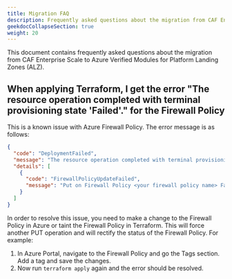 ```yaml
---
title: Migration FAQ
description: Frequently asked questions about the migration from CAF Enterprise Scale to Azure Verified Modules for Platform Landing Zones (ALZ)
geekdocCollapseSection: true
weight: 20
---
```


This document contains frequently asked questions about the migration from CAF Enterprise Scale to Azure Verified Modules for Platform Landing Zones (ALZ).

## When applying Terraform, I get the error "The resource operation completed with terminal provisioning state 'Failed'." for the Firewall Policy

This is a known issue with Azure Firewall Policy. The error message is as follows:

```json
{
  "code": "DeploymentFailed",
  "message": "The resource operation completed with terminal provisioning state 'Failed'.",
  "details": [
    {
      "code": "FirewallPolicyUpdateFailed",
      "message": "Put on Firewall Policy <your firewall policy name> Failed with 1 faulted referenced firewalls."
    }
  ]
}
```

In order to resolve this issue, you need to make a change to the Firewall Policy in Azure or taint the Firewall Policy in Terraform. This will force another PUT operation and will rectify the status of the Firewall Policy. For example:

1. In Azure Portal, navigate to the Firewall Policy and go the Tags section. Add a tag and save the changes.
2. Now run `terraform apply` again and the error should be resolved.
